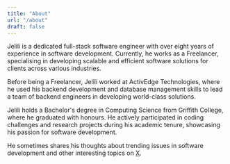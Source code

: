 ```yaml
---
title: "About"
url: "/about"
draft: false
---
```


Jelili is a dedicated full-stack software engineer with over eight years of experience in software development. Currently, he works as a Freelancer, specialising in developing scalable and efficient software solutions for clients across various industries.

Before being a Freelancer, Jelili worked at ActivEdge Technologies, where he used his backend development and database management skills to lead a team of backend engineers in developing world-class solutions.

Jelili holds a Bachelor's degree in Computing Science from Griffith College, where he graduated with honours. He actively participated in coding challenges and research projects during his academic tenure, showcasing his passion for software development.

He sometimes shares his thoughts about trending issues in software development and other interesting topics on [X](https://x.com/JeliliO_).

